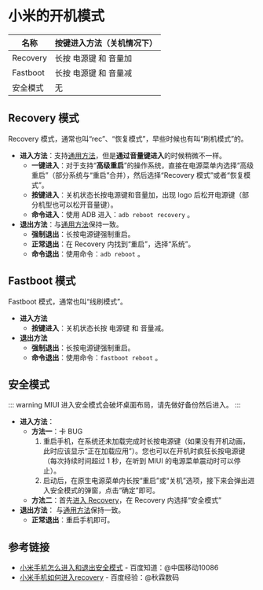 # 小米的开机模式

<!--@include: ./tips.md -->

| 名称     | 按键进入方法（关机情况下） |
| -------- | -------------------------- |
| Recovery | 长按 电源键 和 音量加      |
| Fastboot | 长按 电源键 和 音量减      |
| 安全模式 | 无                         |

## Recovery 模式

Recovery 模式，通常也叫“rec”、“恢复模式”，早些时候也有叫“刷机模式”的。

- **进入方法**：支持[通用方法](./index.md#recovery-模式)，但是**通过音量键进入**的时候稍微不一样。
  - **一键进入**：对于支持“**高级重启**”的操作系统，直接在电源菜单内选择“高级重启”（部分系统与“重启”合并），然后选择“Recovery 模式”或者“恢复模式”。
  - **按键进入**：关机状态长按电源键和音量加，出现 logo 后松开电源键（部分机型也可以松开音量键）。
  - **命令进入**：使用 ADB 进入：`adb reboot recovery` 。
- **退出方法**：与[通用方法](./index.md#recovery-模式)保持一致。
  - **强制退出**：长按电源键强制重启。
  - **正常退出**：在 Recovery 内找到“重启”，选择“系统”。
  - **命令退出**：使用命令：`adb reboot` 。

## Fastboot 模式

Fastboot 模式，通常也叫“线刷模式”。

- **进入方法**
  - **按键进入**：关机状态长按 电源键 和 音量减。
- **退出方法**
  - **强制退出**：长按电源键强制重启。
  - **命令退出**：使用命令：`fastboot reboot` 。

## 安全模式

::: warning
MIUI 进入安全模式会破坏桌面布局，请先做好备份然后进入。
:::

- **进入方法**：
  - **方法一**：卡 BUG
    1. 重启手机，在系统还未加载完成时长按电源键（如果没有开机动画，此时应该显示“正在加载应用”）。您也可以在开机时疯狂长按电源键（每次持续时间超过 1 秒，在听到 MIUI 的电源菜单震动时可以停止）。
    2. 启动后，在原生电源菜单内长按“重启”或“关机”选项，接下来会弹出进入安全模式的弹窗，点击“确定”即可。
  - **方法二**：首先[进入 Recovery](#recovery-模式)，在 Recovery 内选择“安全模式”
- **退出方法**： 与[通用方法](./index.md#安全模式)保持一致。
  - **正常退出**：重启手机即可。

## 参考链接

- [小米手机怎么进入和退出安全模式](https://zhidao.baidu.com/question/587032721011268325.html) - 百度知道：@中国移动10086
- [小米手机如何进入recovery](https://jingyan.baidu.com/article/e9fb46e18347073420f76676.html) - 百度经验：@秋霖数码
